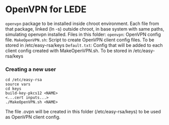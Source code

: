 # OpenVPN for LEDE
`openvpn` package to be installed inside chroot environment.
Each file from that package, linked (ln -s) outside chroot, in base system with same paths, simulating openvpn installed.
Files in this folder:
`openvpn`: OpenVPN config file.
`MakeOpenVPN.sh`: Script to create OpenVPN client config files. To be stored in /etc/easy-rsa/keys
`Default.txt`: Config that will be added to each client config created with MakeOpenVPN.sh. To be stored in /etc/easy-rsa/keys
### Creating a new user
```
cd /etc/easy-rsa
source vars
cd keys
build-key-pkcs12 <NAME>
<...cert inputs...>
./MakeOpenVPN.sh <NAME>
```
The file <NAME>.ovpn will be created in this folder (/etc/easy-rsa/keys) to be used as OpenVPN client config.
